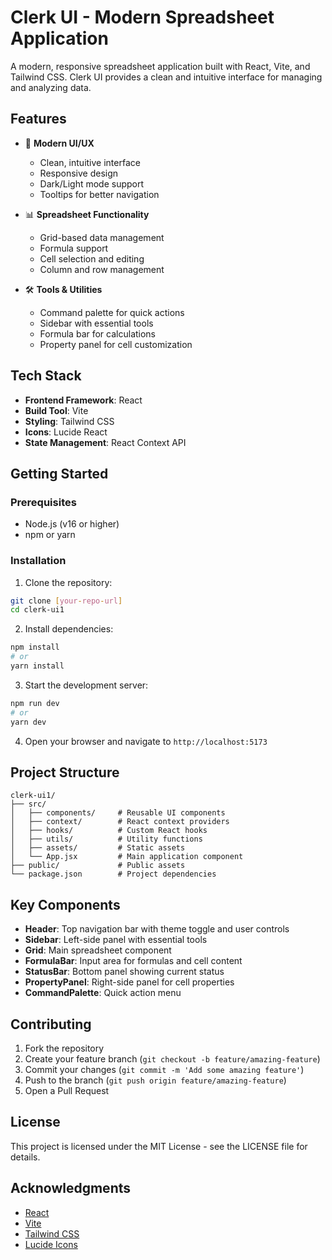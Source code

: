 # Clerk UI - Modern Spreadsheet Application

A modern, responsive spreadsheet application built with React, Vite, and Tailwind CSS. Clerk UI provides a clean and intuitive interface for managing and analyzing data.

## Features

- 🎨 **Modern UI/UX**
  - Clean, intuitive interface
  - Responsive design
  - Dark/Light mode support
  - Tooltips for better navigation

- 📊 **Spreadsheet Functionality**
  - Grid-based data management
  - Formula support
  - Cell selection and editing
  - Column and row management

- 🛠️ **Tools & Utilities**
  - Command palette for quick actions
  - Sidebar with essential tools
  - Formula bar for calculations
  - Property panel for cell customization

## Tech Stack

- **Frontend Framework**: React
- **Build Tool**: Vite
- **Styling**: Tailwind CSS
- **Icons**: Lucide React
- **State Management**: React Context API

## Getting Started

### Prerequisites

- Node.js (v16 or higher)
- npm or yarn

### Installation

1. Clone the repository:
```bash
git clone [your-repo-url]
cd clerk-ui1
```

2. Install dependencies:
```bash
npm install
# or
yarn install
```

3. Start the development server:
```bash
npm run dev
# or
yarn dev
```

4. Open your browser and navigate to `http://localhost:5173`

## Project Structure

```
clerk-ui1/
├── src/
│   ├── components/     # Reusable UI components
│   ├── context/        # React context providers
│   ├── hooks/          # Custom React hooks
│   ├── utils/          # Utility functions
│   ├── assets/         # Static assets
│   └── App.jsx         # Main application component
├── public/             # Public assets
└── package.json        # Project dependencies
```

## Key Components

- **Header**: Top navigation bar with theme toggle and user controls
- **Sidebar**: Left-side panel with essential tools
- **Grid**: Main spreadsheet component
- **FormulaBar**: Input area for formulas and cell content
- **StatusBar**: Bottom panel showing current status
- **PropertyPanel**: Right-side panel for cell properties
- **CommandPalette**: Quick action menu

## Contributing

1. Fork the repository
2. Create your feature branch (`git checkout -b feature/amazing-feature`)
3. Commit your changes (`git commit -m 'Add some amazing feature'`)
4. Push to the branch (`git push origin feature/amazing-feature`)
5. Open a Pull Request

## License

This project is licensed under the MIT License - see the LICENSE file for details.

## Acknowledgments

- [React](https://reactjs.org/)
- [Vite](https://vitejs.dev/)
- [Tailwind CSS](https://tailwindcss.com/)
- [Lucide Icons](https://lucide.dev/)
